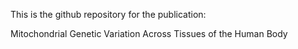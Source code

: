 This is the github repository for the publication:

Mitochondrial Genetic Variation Across Tissues of the Human Body
